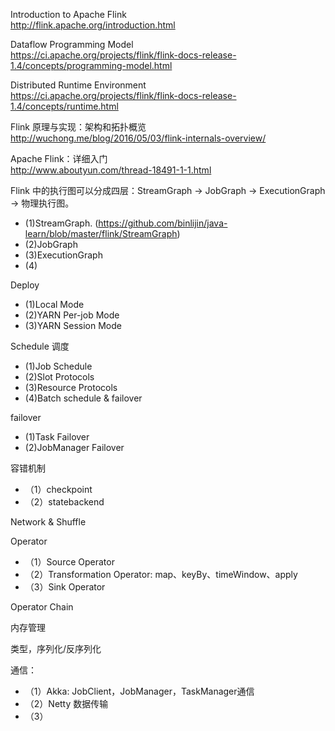 Introduction to Apache Flink  
http://flink.apache.org/introduction.html

Dataflow Programming Model  
https://ci.apache.org/projects/flink/flink-docs-release-1.4/concepts/programming-model.html

Distributed Runtime Environment  
https://ci.apache.org/projects/flink/flink-docs-release-1.4/concepts/runtime.html

Flink 原理与实现：架构和拓扑概览  
http://wuchong.me/blog/2016/05/03/flink-internals-overview/

Apache Flink：详细入门  
http://www.aboutyun.com/thread-18491-1-1.html


Flink 中的执行图可以分成四层：StreamGraph -> JobGraph -> ExecutionGraph -> 物理执行图。
- (1)StreamGraph. (https://github.com/binlijin/java-learn/blob/master/flink/StreamGraph)
- (2)JobGraph
- (3)ExecutionGraph
- (4)

Deploy
- (1)Local Mode
- (2)YARN Per-job Mode
- (3)YARN Session Mode

Schedule 调度
- (1)Job Schedule
- (2)Slot Protocols
- (3)Resource Protocols
- (4)Batch schedule & failover

failover
- (1)Task Failover
- (2)JobManager Failover

容错机制
- （1）checkpoint
- （2）statebackend 


Network & Shuffle


Operator
- （1）Source Operator
- （2）Transformation Operator:
       map、keyBy、timeWindow、apply
- （3）Sink Operator

Operator Chain


内存管理

类型，序列化/反序列化

通信：
- （1）Akka:
      JobClient，JobManager，TaskManager通信
- （2）Netty 
       数据传输
- （3）
